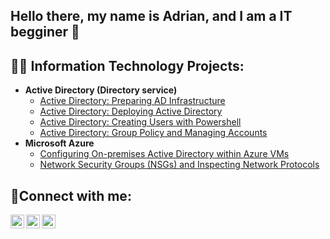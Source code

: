 ## Hello there, my name is Adrian, and I am a IT begginer 👋

<h2>👨‍💻 Information Technology Projects:</h2>

- <b>Active Directory (Directory service)</b>
  - [Active Directory: Preparing AD Infrastructure](https://github.com/AdrianT800/osticket-prereqs)
  - [Active Directory: Deploying Active Directory](https://github.com/joshmadakorcc/post-install-config)
  - [Active Directory: Creating Users with Powershell](https://github.com/joshmadakorcc/ticket-lifecycle)
  - [Active Directory: Group Policy and Managing Accounts](https://github.com/joshmadakorcc/ticket-lifecycle)
- <b>Microsoft Azure</b>
  - [Configuring On-premises Active Directory within Azure VMs](https://github.com/joshmadakorcc/configure-ad)
  - [Network Security Groups (NSGs) and Inspecting Network Protocols](https://github.com/joshmadakorcc/azure-network-protocols)

<h2>🤳Connect with me:</h2>

[<img align="left" alt="Josh | Twitter" width="22px" src="https://cdn.jsdelivr.net/npm/simple-icons@v3/icons/twitter.svg" />][twitter]
[<img align="left" alt="Josh | LinkedIn" width="22px" src="https://cdn.jsdelivr.net/npm/simple-icons@v3/icons/linkedin.svg" />][linkedin]
[<img align="left" alt="Josh | Instagram" width="22px" src="https://cdn.jsdelivr.net/npm/simple-icons@v3/icons/instagram.svg" />][instagram]

[twitter]: https://twitter.com/Josh
[instagram]: https://www.instagram.com/Josh
[linkedin]: https://linkedin.com/in/Josh
